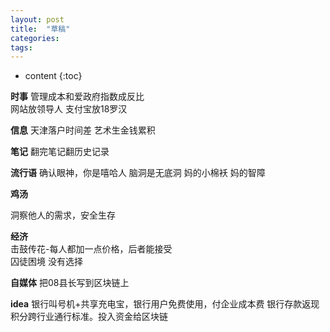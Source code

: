 ```yaml
---
layout: post
title:  "草稿"
categories:
tags:  
---
```


* content
{:toc}


**时事**
管理成本和爱政府指数成反比  
网站放领导人 支付宝放18罗汉  

**信息**
天津落户时间差  艺术生金钱累积

**笔记**
翻完笔记翻历史记录

**流行语**
确认眼神，你是嘻哈人
脑洞是无底洞
妈的小棉袄 妈的智障  

**鸡汤**

洞察他人的需求，安全生存    

**经济**  
击鼓传花-每人都加一点价格，后者能接受  
囚徒困境 没有选择  

**自媒体**
把08县长写到区块链上

**idea**
银行叫号机+共享充电宝，银行用户免费使用，付企业成本费
银行存款返现积分跨行业通行标准。投入资金给区块链
